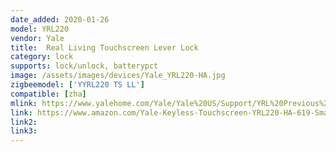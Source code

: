 ```yaml
---
date_added: 2020-01-26
model: YRL220
vendor: Yale
title:  Real Living Touchscreen Lever Lock
category: lock
supports: lock/unlock, batterypct
image: /assets/images/devices/Yale_YRL220-HA.jpg
zigbeemodel: ['YYRL220 TS LL']
compatible: [zha]
mlink: https://www.yalehome.com/Yale/Yale%20US/Support/YRL%20Previous%20Generation/Yale%20Real%20Living%20Levers/Touchscreen%20Lever/AYRL_220_INST_FUL%20Rev%20G_WEB_zw_zb.pdf
link: https://www.amazon.com/Yale-Keyless-Touchscreen-YRL220-HA-619-SmartThings/dp/B00IPR3L1A
link2: 
link3: 
---
```

